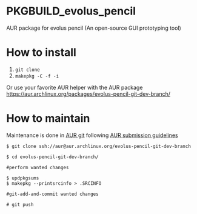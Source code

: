 # PKGBUILD_evolus_pencil
AUR package for evolus pencil (An open-source GUI prototyping tool)


# How to install 
1. `git clone`
2. `makepkg -C -f -i`

Or use your favorite AUR helper with the AUR package https://aur.archlinux.org/packages/evolus-pencil-git-dev-branch/


# How to maintain

Maintenance is done in [AUR git](https://aur.archlinux.org/packages/evolus-pencil-git-dev-branch/)
following [AUR submission guidelines](https://wiki.archlinux.org/title/AUR_submission_guidelines)

```
$ git clone ssh://aur@aur.archlinux.org/evolus-pencil-git-dev-branch

$ cd evolus-pencil-git-dev-branch/

#perform wanted changes

$ updpkgsums
$ makepkg --printsrcinfo > .SRCINFO

#git-add-and-commit wanted changes

# git push
```
